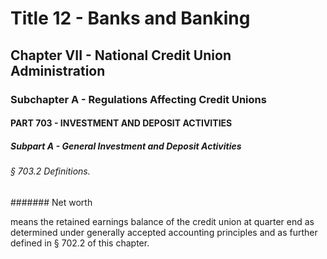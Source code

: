 
# Title 12 - Banks and Banking
## Chapter VII - National Credit Union Administration
### Subchapter A - Regulations Affecting Credit Unions
#### PART 703 - INVESTMENT AND DEPOSIT ACTIVITIES
##### Subpart A - General Investment and Deposit Activities
###### § 703.2 Definitions.
####### Net worth

means the retained earnings balance of the credit union at quarter end as determined under generally accepted accounting principles and as further defined in § 702.2 of this chapter.
